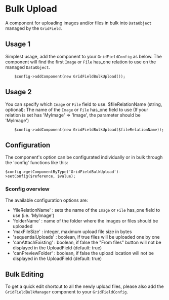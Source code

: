 # Bulk Upload
A component for uploading images and/or files in bulk into `DataObject` managed by the `GridField`.

## Usage 1
Simplest usage, add the component to your `GridFieldConfig` as below. The component will find the first `Image` or `File` has_one relation to use on the managed `DataObject`.
		
		$config->addComponent(new GridFieldBulkUpload());

## Usage 2
You can specify which `Image` or `File` field to use.
$fileRelationName (string, optional): The name of the `Image` or `File` has_one field to use (If your relation is set has 'MyImage' => 'Image', the parameter should be 'MyImage')
		
		$config->addComponent(new GridFieldBulkUpload($fileRelationName));

## Configuration
The component's option can be configurated individually or in bulk through the 'config' functions like this:

    $config->getComponentByType('GridFieldBulkUpload')->setConfig($reference, $value);
		
### $config overview
The available configuration options are:
* 'fileRelationName' : sets the name of the `Image` or `File` has_one field to use (i.e. 'MyImage')
* 'folderName' : name of the folder where the images or files should be uploaded
* 'maxFileSize' : integer, maximum upload file size in bytes
* 'sequentialUploads' : boolean, if true files will be uploaded one by one
* 'canAttachExisting' : boolean, if false the "From files" button will not be displayed in the UploadField (default: true)
* 'canPreviewFolder' : boolean, if false the upload location will not be displayed in the UploadField (default: true)

## Bulk Editing
To get a quick edit shortcut to all the newly upload files, please also add the `GridFieldBulkManager` component to your `GridFieldConfig`.